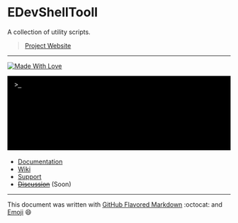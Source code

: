 # EDevShellTooll

A collection of utility scripts.

> [Project Website][link-projectwebpage]

---

[![Made With Love](https://img.shields.io/badge/made%20with-%3C3-red.svg)][link-teampage]

![EDevShellTool Banner](docs/img/wide-banner.png)

* [Documentation][link-projectwebpage]
* [Wiki][link-projectwiki]
* [Support][link-teamemail]
* [~~Discussion~~](#) (Soon)

***

This document was written with [GitHub Flavored Markdown][1] :octocat: and [Emoji][2] :smile:

[link-projectwebpage]: https://enthdev.github.io/edevshelltool/
[link-projectwiki]: https://github.com/EnthDev/edevshelltool/wiki
[link-teamemail]: mailto:enthdev@outlook.com
[link-teampage]: https://github.com/EnthDev
[1]: https://pythonhosted.org/Markdown/
[2]: http://www.webpagefx.com/tools/emoji-cheat-sheet/
